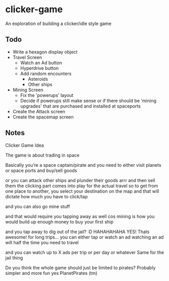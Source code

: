 # clicker-game
An exploration of building a clicker/idle style game

## Todo

- Write a hexagon display object
- Travel Screen
    - Watch an Ad button
    - Hyperdrive button
    - Add random encounters
        - Asteroids
        - Other ships
- Mining Screen
    - Fix the 'powerups' layout
    - Decide if powerups still make sense or if there should be 'mining upgrades' that are purchased and installed at spaceports
- Create the Attack screen
- Create the spacemap screen


## Notes

Clicker Game Idea

The game is about trading in space

Basically you’re a space captain/pirate and you need to either visit planets or space ports and buy/sell goods

or you can attack other ships and plunder their goods arrr
and then sell them
the clicking part comes into play for the actual travel
so to get from one place to another, you select your destination on the map and that will dictate how much you have to click/tap

and you can also go mine stuff

 and that would require you tapping away as well
 cos mining is how you would build up enough money to buy your first ship

and you tap away to dig out of the jail? :D
 HAHAHAHAHA
 YES! Thats awesome!
 for long trips… you can either tap
 or watch an ad
 watching an ad will half the time you need to travel

 and you can watch up to X ads per trip or per day or whatever
 Same for the jail thing

 Do you think the whole game should just be limited to pirates?
 Probably simpler
 and more fun
yes
 PlanetPirates (tm)